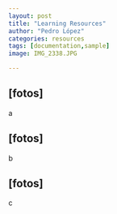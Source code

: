 ```yaml
---
layout: post
title: "Learning Resources"
author: "Pedro López"
categories: resources
tags: [documentation,sample]
image: IMG_2338.JPG

---
```




## [fotos]

a

## [fotos]

b

## [fotos]

c
